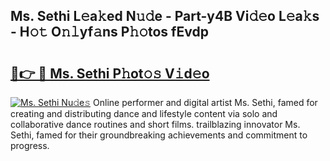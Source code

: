 ## Ms. Sethi L𝚎a𝚔ed N𝚞𝚍e - Part-y4B Vi𝚍𝚎o L𝚎a𝚔s - H𝚘𝚝 O𝚗𝚕yf𝚊ns P𝚑𝚘tos fEvdp

# <h2><a href="http://kf5nby.oniu.top/?m=Ms.+Sethi">🔗👉 🔴 Ms. Sethi P𝚑ot𝚘𝚜 V𝚒d𝚎o</a></h2>

[![Ms. Sethi Nu𝚍e𝚜](https://i.imgur.com/0qMVB7G.gif)](http://kf5nby.oniu.top/?m=Ms.+Sethi)
Online performer and digital artist Ms. Sethi, famed for creating and distributing dance and lifestyle content via solo and collaborative dance routines and short films. trailblazing innovator Ms. Sethi, famed for their groundbreaking achievements and commitment to progress.  
